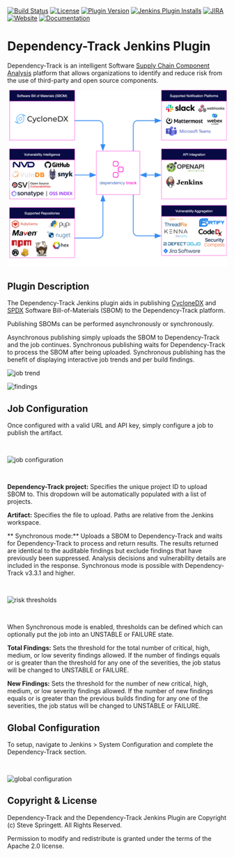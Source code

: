 [![Build Status](https://github.com/jenkinsci/dependency-track-plugin/workflows/CI%20build/badge.svg)](https://github.com/jenkinsci/dependency-track-plugin/actions?query=workflow%3ACI%20build)
[![License][license-image]][license-url]
[![Plugin Version](https://img.shields.io/jenkins/plugin/v/dependency-track.svg)](https://plugins.jenkins.io/dependency-track)
[![Jenkins Plugin Installs](https://img.shields.io/jenkins/plugin/i/dependency-track.svg?color=blue)](https://plugins.jenkins.io/dependency-track)
[![JIRA](https://img.shields.io/badge/issue_tracker-JIRA-red.svg)](https://issues.jenkins-ci.org/issues/?jql=component%20%3D%20dependency-track-plugin)
[![Website](https://img.shields.io/badge/https://-dependencytrack.org-blue.svg)](https://dependencytrack.org/)
[![Documentation](https://img.shields.io/badge/read-documentation-blue.svg)](https://docs.dependencytrack.org/)


# Dependency-Track Jenkins Plugin

Dependency-Track is an intelligent Software [Supply Chain Component Analysis] platform that allows organizations to 
identify and reduce risk from the use of third-party and open source components. 

![ecosystem overview](https://raw.githubusercontent.com/DependencyTrack/dependency-track/master/docs/images/integrations.png)

## Plugin Description 
The Dependency-Track Jenkins plugin aids in publishing [CycloneDX](https://cyclonedx.org/) and [SPDX](https://spdx.org/) 
Software Bill-of-Materials (SBOM) to the Dependency-Track platform.

Publishing SBOMs can be performed asynchronously or synchronously.

Asynchronous publishing simply uploads the SBOM to Dependency-Track and the job continues. Synchronous publishing waits for Dependency-Track to process the SBOM after being uploaded. Synchronous publishing has the benefit of displaying interactive job trends and per build findings.

![job trend](https://raw.githubusercontent.com/jenkinsci/dependency-track-plugin/master/docs/images/jenkins-job-trend.png)

![findings](https://raw.githubusercontent.com/jenkinsci/dependency-track-plugin/master/docs/images/jenkins-job-findings.png)

## Job Configuration
Once configured with a valid URL and API key, simply configure a job to publish the artifact.

<p><br></p>

![job configuration](https://raw.githubusercontent.com/jenkinsci/dependency-track-plugin/master/docs/images/jenkins-job-publish.png)

<p><br></p>

**Dependency-Track project:** Specifies the unique project ID to upload SBOM to. This dropdown will be automatically populated with a list of projects.

**Artifact:** Specifies the file to upload. Paths are relative from the Jenkins workspace.

** Synchronous mode:** Uploads a SBOM to Dependency-Track and waits for Dependency-Track to process and return results. The results returned are identical to the auditable findings but exclude findings that have previously been suppressed. Analysis decisions and vulnerability details are included in the response. Synchronous mode is possible with Dependency-Track v3.3.1 and higher.

<p><br></p>

![risk thresholds](https://raw.githubusercontent.com/jenkinsci/dependency-track-plugin/master/docs/images/jenkins-job-thresholds.png)

<p><br></p>

When Synchronous mode is enabled, thresholds can be defined which can optionally put the job into an UNSTABLE or FAILURE state.

**Total Findings:** Sets the threshold for the total number of critical, high, medium, or low severity findings allowed. If the number of findings equals or is greater than the threshold for any one of the severities, the job status will be changed to UNSTABLE or FAILURE.

**New Findings:** Sets the threshold for the number of new critical, high, medium, or low severity findings allowed. If the number of new findings equals or is greater than the previous builds finding for any one of the severities, the job status will be changed to UNSTABLE or FAILURE.

## Global Configuration
To setup, navigate to Jenkins > System Configuration and complete the Dependency-Track section.

<p><br></p>

![global configuration](https://raw.githubusercontent.com/jenkinsci/dependency-track-plugin/master/docs/images/jenkins-global-odt.png)


Copyright & License
-------------------

Dependency-Track and the Dependency-Track Jenkins Plugin are Copyright (c) Steve Springett. All Rights Reserved.

Permission to modify and redistribute is granted under the terms of the Apache 2.0 license.

[Supply Chain Component Analysis]: https://owasp.org/www-community/Component_Analysis
[license-image]: https://img.shields.io/badge/license-apache%20v2-brightgreen.svg
[license-url]: https://github.com/jenkinsci/dependency-track-plugin/blob/master/LICENSE.txt
